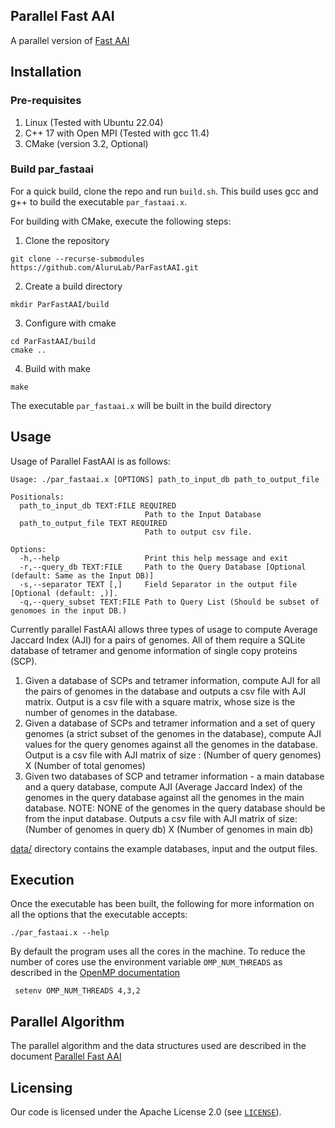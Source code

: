 ## Parallel Fast AAI

A parallel version of [Fast AAI](https://github.com/cruizperez/FastAAI)

## Installation

### Pre-requisites

1. Linux (Tested with Ubuntu 22.04)
1. C++ 17 with Open MPI (Tested with gcc 11.4)
1. CMake (version 3.2, Optional)

### Build par_fastaai

For a quick build, clone the repo and run `build.sh`. This build uses
gcc and g++ to build the executable `par_fastaai.x`.

For building with CMake, execute the following steps:

1. Clone the repository

```
git clone --recurse-submodules https://github.com/AluruLab/ParFastAAI.git
```

2. Create a build directory

```
mkdir ParFastAAI/build
```

3. Configure with cmake

```
cd ParFastAAI/build
cmake ..
```

4. Build with make

```
make
```

The executable `par_fastaai.x` will be built in the build directory

## Usage

Usage of Parallel FastAAI is as follows:

```
Usage: ./par_fastaai.x [OPTIONS] path_to_input_db path_to_output_file

Positionals:
  path_to_input_db TEXT:FILE REQUIRED
                              Path to the Input Database
  path_to_output_file TEXT REQUIRED
                              Path to output csv file.

Options:
  -h,--help                   Print this help message and exit
  -r,--query_db TEXT:FILE     Path to the Query Database [Optional (default: Same as the Input DB)]
  -s,--separator TEXT [,]     Field Separator in the output file [Optional (default: ,)].
  -q,--query_subset TEXT:FILE Path to Query List (Should be subset of genomoes in the input DB.)
```

Currently parallel FastAAI allows three types of usage to compute 
Average Jaccard Index (AJI) for a pairs of genomes. All of them require a
SQLite database of tetramer and genome information of single copy proteins (SCP).

1. Given a database of SCPs and tetramer information, compute
   AJI for all the pairs of genomes in the database and outputs a csv file with
   AJI matrix. Output is a csv file with a square matrix, whose size is the 
   number of genomes in the database.
2. Given a database of SCPs and tetramer information and a set of query genomes
   (a strict subset of the genomes in the database), compute AJI values for
   the query genomes against all the genomes in the database.
   Output is a csv file with AJI matrix of size :
      (Number of query genomes) X (Number of total genomes)
3. Given two databases of SCP and tetramer information - a main database and 
   a query database, compute AJI (Average Jaccard Index) of the genomes in the
   query database against all the genomes in the main database.
   NOTE: NONE of the genomes in the query database should be from the input
   database. Outputs a csv file with AJI matrix of size:
      (Number of genomes in query db) X (Number of genomes in main db)

[data/](data/) directory contains the example databases, input and the output files.

## Execution

Once the executable has been built, the following for more information on all
the options that the executable accepts:

<pre><code>./par_fastaai.x --help
</code></pre>

By default the program uses all the cores in the machine. To reduce the number
of cores use the environment variable `OMP_NUM_THREADS` as described in the
[OpenMP documentation](https://www.openmp.org/spec-html/5.0/openmpse50.html)

<pre><code> setenv OMP_NUM_THREADS 4,3,2 
</code></pre>  

## Parallel Algorithm

The parallel algorithm and the data structures used are described in the
document [Parallel Fast AAI](doc/pfaai_algorithm.pdf)

## Licensing

Our code is licensed under the Apache License 2.0 (see [`LICENSE`](LICENSE)).
